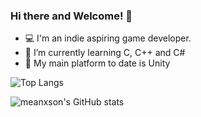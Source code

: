 ###                                                                              Hi there and Welcome! 👋


- 💻 I'm an indie aspiring game developer.
- 🌱 I’m currently learning C, C++ and C#
- 🔨 My main platform to date is Unity

![Top Langs](https://github-readme-stats.vercel.app/api/top-langs/?username=meanxson&layout=compact)


![meanxson's GitHub stats](https://github-readme-stats.vercel.app/api?username=meanxson&show_icons=true&theme=radical) 




